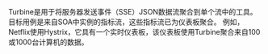 Turbine是用于将服务器发送事件（SSE）JSON数据流聚合到单个流中的工具。 
目标用例是来自SOA中实例的指标流，这些指标流已为仪表板聚合。
例如，Netflix使用Hystrix，它具有一个实时仪表板，该仪表板使用Turbine聚合来自100或1000台计算机的数据。